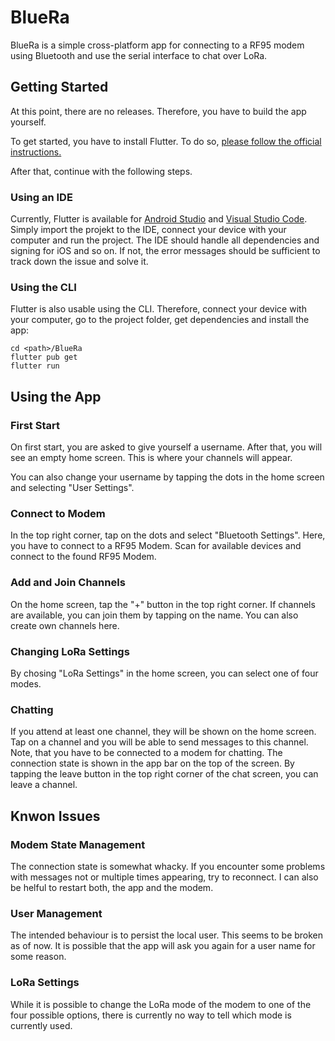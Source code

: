 # BlueRa

BlueRa is a simple cross-platform app for connecting to a RF95 modem using Bluetooth and use the serial interface to chat over LoRa.



## Getting Started

At this point, there are no releases. Therefore, you have to build the app yourself.



To get started, you have to install Flutter. To do so, [please follow the official instructions.](https://flutter.dev/docs/get-started/install)

After that, continue with the following steps.



### Using an IDE

Currently, Flutter is available for [Android Studio](https://flutter.dev/docs/get-started/editor?tab=androidstudio) and [Visual Studio Code](https://flutter.dev/docs/get-started/editor?tab=vscode). Simply import the projekt to the IDE, connect your device with your computer and run the project. The IDE should handle all dependencies and signing for iOS and so on. If not, the error messages should be sufficient to track down the issue and solve it.



### Using the CLI

Flutter is also usable using the CLI. Therefore, connect your device with your computer, go to the project folder, get dependencies and install the app:



```shell
cd <path>/BlueRa
flutter pub get
flutter run
```



## Using the App

### First Start

On first start, you are asked to give yourself a username. After that, you will see an empty home screen. This is where your channels will appear.

You can also change your username by tapping the dots in the home screen and selecting "User Settings".



### Connect to Modem

In the top right corner, tap on the dots and select "Bluetooth Settings". Here, you have to connect to a RF95 Modem. Scan for available devices and connect to the found RF95 Modem.



### Add and Join Channels

On the home screen, tap the "+" button in the top right corner. If channels are available, you can join them by tapping on the name. You can also create own channels here.



### Changing LoRa Settings

By chosing "LoRa Settings" in the home screen, you can select one of four modes.



### Chatting

If you attend at least one channel, they will be shown on the home screen. Tap on a channel and you will be able to send messages to this channel. Note, that you have to be connected to a modem for chatting. The connection state is shown in the app bar on the top of the screen. By tapping the leave button in the top right corner of the chat screen, you can leave a channel.



## Knwon Issues

### Modem State Management

The connection state is somewhat whacky. If you encounter some problems with messages not or multiple times appearing, try to reconnect. I can also be helful to restart both, the app and the modem.



### User Management

The intended behaviour is to persist the local user. This seems to be broken as of now. It is possible that the app will ask you again for a user name for some reason.



### LoRa Settings

While it is possible to change the LoRa mode of the modem to one of the four possible options, there is currently no way to tell which mode is currently used.














